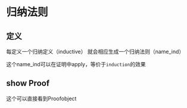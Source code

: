 # 归纳法则

## 定义

每定义一个归纳定义（inductive） 就会相应生成一个归纳法则（name_ind）

这个name_ind可以在证明中apply，等价于`induction`的效果



## show Proof

这个可以直接看到Proofobject